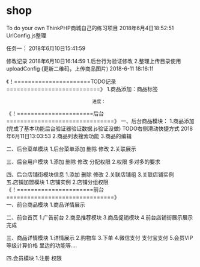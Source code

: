 # shop
 To do your own
 ThinkPHP商城自己的练习项目
 2018年6月4日18:52:51 UrlConfig.js整理
 
 任务一： 2018年6月10日15:41:59

 
 修改记录
 2018年6月10日16:14:59
 1.后台行为验证修改
 2.整理上传目录使用uploadConfig (更新二维码，上传商品图片) 2018-6-11 18:16:11
 
《！======================TODO记录===========================》
1.商品添加：商品标签

 
                                    进度：
《！======================后台===============================》
一、后台商品模块：
    1.商品添加(完成了基本功能后台验证器验证数据.js验证没做)  TODO右侧滑动快捷方式   2018年6月11日13:03:53
    2.商品列表搜索功能
    3.商品的编辑

二、后台菜单模块
   1.后台菜单添加 删除 修改
   2.关联展示  
   
三、后台用户模块 
   1.添加 删除 修改 分配权限
   2.权限 多对多的要求
     
四、后台店铺街模块信息
   1.添加 删除 修改
   2.关联店铺组
   3.关联店铺实例   
五.店铺加盟模块
   1.店铺实例
   2.店铺分组权限   
《！======================前台===============================》  
一、前台商品模块
   1.商品详情展示
   
   
二、前台首页
   1.广告前台
   2.商品推荐模块 
   3.商品促销模块
   4.前台店铺街展示展示完成
   
三、商品详情模块
   1.详情展示
   2.购物车
   3.下单
   4.微信支付 支付宝支付
   5.会员VIP等级计算价格
   里边的功能等....  
   
四.会员模块
  1.注册 权限 